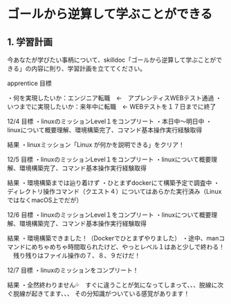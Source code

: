 # ゴールから逆算して学ぶことができる

## 1. 学習計画

今あなたが学びたい事柄について、skilldoc「ゴールから逆算して学ぶことができる」の内容に則り、学習計画を立ててください。

apprentice 目標

・何を実現したいか：エンジニア転職　←　アプレンティスWEBテスト通過
・いつまでに実現したいか：来年中に転職　← WEBテストを１７日までに終了


12/4
目標
・linuxのミッションLevel１をコンプリート
・本日中〜明日中
・linuxについて概要理解、環境構築完了、コマンド基本操作実行経験取得

結果
・linuxミッション「Linux が何かを説明できる」をクリア！

12/5
目標
・linuxのミッションLevel１をコンプリート
・linuxについて概要理解、環境構築完了、コマンド基本操作実行経験取得

結果
・環境構築までは辿り着けず
・ひとまずdockerにて構築予定で調査中
・ディレクトリ操作コマンド（クエスト４）についてはあらかた実行済み（LinuxではなくmacOS上でだが）

12/6
目標
・linuxのミッションLevel１をコンプリート
・linuxについて概要理解、環境構築完了、コマンド基本操作実行経験取得

結果
・環境構築できました！（Dockerでひとまずやりました）
・途中、manコマンドにめちゃめちゃ時間取られたけど、やっとレベル１はあと少しで終わる！
　残り残りはファイル操作の７、８、９だけだ！

12/7
目標
・linuxのミッションをコンプリート！

結果
・全然終わりません💦　すぐに違うことが気になってしまって、、、脱線に次ぐ脱線が起きてます、、、
その分知識がついている感覚があります！



